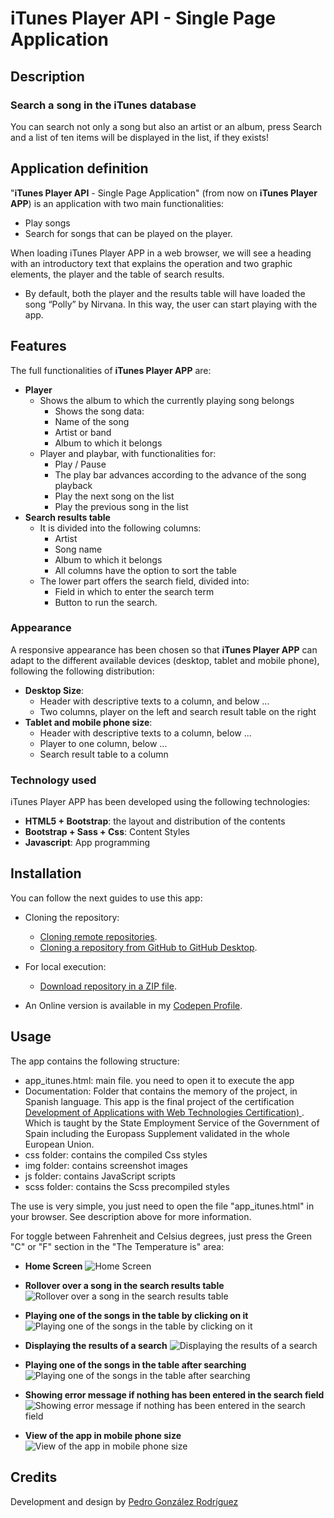 # iTunes Player API - Single Page Application
## **Description**

### Search a song in the iTunes database

You can search not only a song but also an artist or an album, press Search and a list of ten items will be displayed in the list, if they exists!

## Application definition 

"**iTunes Player API** - Single Page Application" (from now on **iTunes Player APP**) is an application with two main functionalities:
* Play songs
* Search for songs that can be played on the player.


When loading iTunes Player APP in a web browser, we will see a heading with an introductory text that explains the operation and two graphic elements, the player and the table of search results.
* By default, both the player and the results table will have loaded the song “Polly” by Nirvana. In this way, the user can start playing with the app.

## Features

The full functionalities of **iTunes Player APP** are:
* **Player**
    * Shows the album to which the currently playing song belongs
        * Shows the song data:
        * Name of the song
        * Artist or band
        * Album to which it belongs
    * Player and playbar, with functionalities for:
        * Play / Pause
        * The play bar advances according to the advance of the song playback
        * Play the next song on the list
        * Play the previous song in the list
* **Search results table**
    * It is divided into the following columns:
        * Artist
        * Song name
        * Album to which it belongs
        * All columns have the option to sort the table
    * The lower part offers the search field, divided into:
        * Field in which to enter the search term
        * Button to run the search.

### Appearance

A responsive appearance has been chosen so that **iTunes Player APP** can adapt to the different available devices (desktop, tablet and mobile phone), following the following distribution:
* **Desktop Size**:
    * Header with descriptive texts to a column, and below ...
    * Two columns, player on the left and search result table on the right
* **Tablet and mobile phone size**:
    * Header with descriptive texts to a column, below ...
    * Player to one column, below ...
    * Search result table to a column

### Technology used

iTunes Player APP has been developed using the following technologies:
* **HTML5 + Bootstrap**: the layout and distribution of the contents
* **Bootstrap + Sass + Css**: Content Styles
* **Javascript**: App programming  

## **Installation**

You can follow the next guides to use this app:

* Cloning the repository:
  * [Cloning remote repositories](https://docs.github.com/es/github/getting-started-with-github/about-remote-repositories).
  * [Cloning a repository from GitHub to GitHub Desktop](https://docs.github.com/en/desktop/contributing-and-collaborating-using-github-desktop/cloning-a-repository-from-github-to-github-desktop).

* For local execution:
  * [Download repository in a ZIP file](https://stackoverflow.com/questions/2751227/how-to-download-source-in-zip-format-from-github).

* An Online version is available in my [Codepen Profile](https://codepen.io/pedrognrd/pen/zjZvWb).

## **Usage**

The app contains the following structure:

* app_itunes.html: main file. you need to open it to execute the app
* Documentation: Folder that contains the memory of the project, in Spanish language. This app is the final project of the certification [Development of Applications with Web Technologies Certification) ](https://sede.sepe.gob.es/especialidadesformativas/RXBuscadorEFRED/DetalleEspecialidadFormativa.do?codEspecialidad=IFCD0210). Which is taught by the State Employment Service of the Government of Spain including the Europass Supplement validated in the whole European Union. 
* css folder: contains the compiled Css styles
* img folder: contains screenshot images
* js folder: contains JavaScript scripts
* scss folder: contains the Scss precompiled styles

The use is very simple, you just need to open the file "app_itunes.html" in your browser. See description above for more information.

For toggle between Fahrenheit and Celsius degrees, just press the Green "C" or "F" section  in the "The Temperature is" area:

* **Home Screen**
![Home Screen](/img/img_01.png)

* **Rollover over a song in the search results table**
![Rollover over a song in the search results table](/img/img_02.png)

* **Playing one of the songs in the table by clicking on it**
![Playing one of the songs in the table by clicking on it](/img/img_03.png)

* **Displaying the results of a search**
![Displaying the results of a search](/img/img_04.png)

* **Playing one of the songs in the table after searching**
![Playing one of the songs in the table after searching](/img/img_05.png)

* **Showing error message if nothing has been entered in the search field**
![Showing error message if nothing has been entered in the search field](/img/img_06.png)

* **View of the app in mobile phone size**
![View of the app in mobile phone size](/img/img_07.png)

## **Credits**

Development and design by [Pedro González Rodríguez](https://github.com/pedrognrd)
